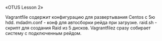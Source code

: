 «OTUS Lesson 2»

Vagrantfile содержит конфигурацию для развертывания Centos c 5ю hdd.
mdadm.conf -  конф для автосборки рейда при загрузке.
raid.sh - скрипт для создания Raid из 5 дисков.
Vagrantfilez сразу собирает систему с подключенным рейдом. 
